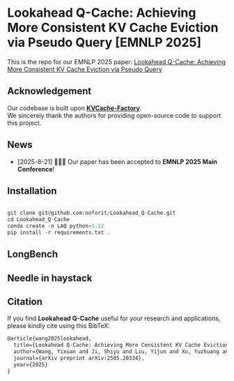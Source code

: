 # Lookahead Q-Cache: Achieving More Consistent KV Cache Eviction via Pseudo Query [EMNLP 2025]


This is the repo for our EMNLP 2025 paper:
[Lookahead Q-Cache: Achieving More Consistent KV Cache Eviction via Pseudo Query](https://arxiv.org/abs/2505.20334)


## Acknowledgement

Our codebase is built upon **[KVCache-Factory](https://github.com/Zefan-Cai/KVCache-Factory)**.  
We sincerely thank the authors for providing open-source code to support this project.  



## News

- [2025-8-21] 🎉🎉🎉 Our paper has been accepted to **EMNLP 2025 Main Conference**!

## Installation

```python

git clone git@github.com:noforit/Lookahead_Q-Cache.git
cd Lookahead_Q-Cache
conda create -n LAQ python=3.12
pip install -r requirements.txt .

```
## LongBench



## Needle in haystack


## Citation

If you find **Lookahead Q-Cache** useful for your research and applications, please kindly cite using this BibTeX:

```latex
@article{wang2025lookahead,
  title={Lookahead Q-Cache: Achieving More Consistent KV Cache Eviction via Pseudo Query},
  author={Wang, Yixuan and Ji, Shiyu and Liu, Yijun and Xu, Yuzhuang and Xu, Yang and Zhu, Qingfu and Che, Wanxiang},
  journal={arXiv preprint arXiv:2505.20334},
  year={2025}
}
```

